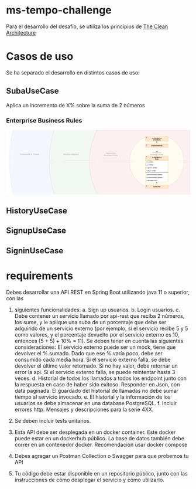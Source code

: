 # ms-tempo-challenge

Para el desarrollo del desafío, se utiliza los principios de [The Clean Architecture](https://blog.cleancoder.com/uncle-bob/2012/08/13/the-clean-architecture.html)

# Casos de uso

Se ha separado el desarrollo en distintos casos de uso:

## SubaUseCase

Aplica un incremento de X% sobre la suma de 2 números

### Enterprise Business Rules

![EBR Schema](docs/images/subausecase-ebr-diagram-01.png)

## HistoryUseCase

## SignupUseCase

## SigninUseCase

# requirements
Debes desarrollar una API REST en Spring Boot utilizando java 11 o superior, con las 

1. siguientes funcionalidades:
a. Sign up usuarios.
b. Login usuarios.
c. Debe contener un servicio llamado por api-rest que reciba 2 números, los sume, y le aplique una suba de un porcentaje que debe ser adquirido de un servicio externo (por ejemplo, si el servicio recibe 5 y 5 como valores, y el porcentaje devuelto por el servicio externo es 10, entonces (5 + 5) + 10% = 11). Se deben tener en cuenta las siguientes consideraciones:
El servicio externo puede ser un mock, tiene que devolver el % sumado. Dado que ese % varía poco, debe ser consumido cada media hora. Si el servicio externo falla, se debe devolver el último valor retornado. Si no hay valor, debe retornar un error la api. Si el servicio externo falla, se puede reintentar hasta 3 veces.
d. Historial de todos los llamados a todos los endpoint junto con la respuesta en caso de haber sido exitoso. Responder en Json, con data paginada. El guardado del historial de llamadas no debe sumar tiempo al servicio invocado.
e. El historial y la información de los usuarios se debe almacenar en una database PostgreSQL.
f. Incluir errores http. Mensajes y descripciones para la serie 4XX.

2. Se deben incluir tests unitarios.
3. Esta API debe ser desplegada en un docker container. Este docker puede estar en un dockerhub público. La base de datos también debe correr en un contenedor docker. Recomendación usar docker compose
4. Debes agregar un Postman Collection o Swagger para que probemos tu API
5. Tu código debe estar disponible en un repositorio público, junto con las instrucciones de cómo desplegar el servicio y cómo utilizarlo.
